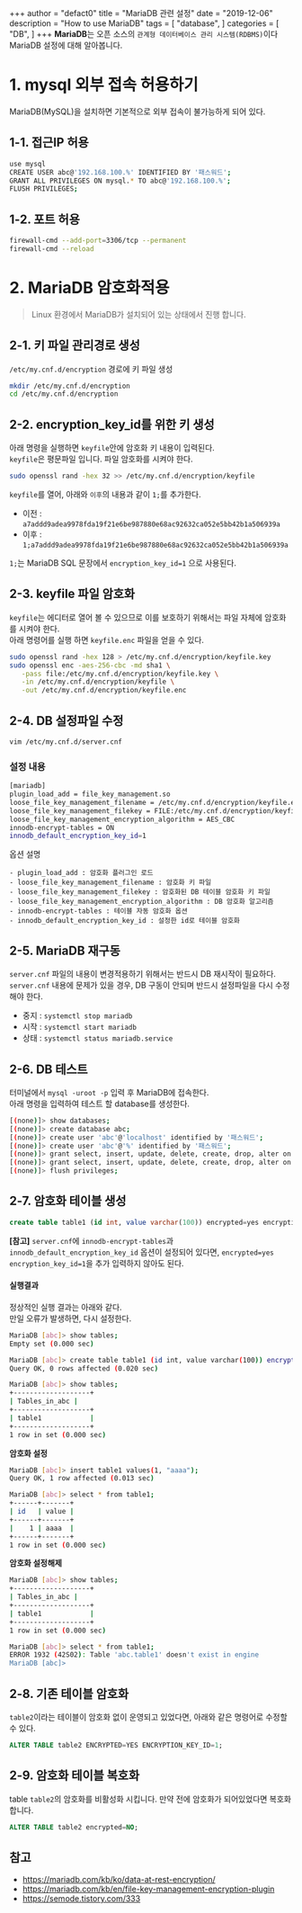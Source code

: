 +++
author = "defact0"
title = "MariaDB 관련 설정"
date = "2019-12-06"
description = "How to use MariaDB"
tags = [
    "database",
]
categories = [
    "DB",
]
+++
**MariaDB**는 오픈 소스의 `관계형 데이터베이스 관리 시스템(RDBMS)`이다  
MariaDB 설정에 대해 알아봅니다.

<!--more-->

# 1. mysql 외부 접속 허용하기

MariaDB(MySQL)을 설치하면 기본적으로 외부 접속이 불가능하게 되어 있다.

## 1-1. 접근IP 허용

```bash
use mysql
CREATE USER abc@'192.168.100.%' IDENTIFIED BY '패스워드';
GRANT ALL PRIVILEGES ON mysql.* TO abc@'192.168.100.%';
FLUSH PRIVILEGES;
```

## 1-2. 포트 허용

```bash
firewall-cmd --add-port=3306/tcp --permanent
firewall-cmd --reload
```

# 2. MariaDB 암호화적용

>Linux 환경에서 MariaDB가 설치되어 있는 상태에서 진행 합니다.


## 2-1. 키 파일 관리경로 생성
`/etc/my.cnf.d/encryption` 경로에 키 파일 생성

```bash
mkdir /etc/my.cnf.d/encryption
cd /etc/my.cnf.d/encryption
```

## 2-2. encryption_key_id를 위한 키 생성
아래 명령을 실행하면 `keyfile`안에 암호화 키 내용이 입력된다.
<br>`keyfile`은 평문파일 입니다. 파일 암호화를 시켜야 한다.

```bash
sudo openssl rand -hex 32 >> /etc/my.cnf.d/encryption/keyfile
```
`keyfile`를 열어, 아래와 `이후`의 내용과 같이 `1;`를 추가한다.

- 이전 : `a7addd9adea9978fda19f21e6be987880e68ac92632ca052e5bb42b1a506939a`
- 이후 : `1;a7addd9adea9978fda19f21e6be987880e68ac92632ca052e5bb42b1a506939a`

`1;`는 MariaDB SQL 문장에서 `encryption_key_id=1` 으로 사용된다.

## 2-3. keyfile 파일 암호화
`keyfile`는 에디터로 열어 볼 수 있으므로 이를 보호하기 위해서는 파일 자체에 암호화를 시켜야 한다.
<br> 아래 명령어를 실행 하면 `keyfile.enc` 파일을 얻을 수 있다.

```bash
sudo openssl rand -hex 128 > /etc/my.cnf.d/encryption/keyfile.key
sudo openssl enc -aes-256-cbc -md sha1 \
   -pass file:/etc/my.cnf.d/encryption/keyfile.key \
   -in /etc/my.cnf.d/encryption/keyfile \
   -out /etc/my.cnf.d/encryption/keyfile.enc
```

## 2-4. DB 설정파일 수정

```bash
vim /etc/my.cnf.d/server.cnf
```
### 설정 내용
```bash
[mariadb]
plugin_load_add = file_key_management.so
loose_file_key_management_filename = /etc/my.cnf.d/encryption/keyfile.enc
loose_file_key_management_filekey = FILE:/etc/my.cnf.d/encryption/keyfile.key
loose_file_key_management_encryption_algorithm = AES_CBC
innodb-encrypt-tables = ON
innodb_default_encryption_key_id=1
```
옵션 설명

    - plugin_load_add : 암호화 플러그인 로드
    - loose_file_key_management_filename : 암호화 키 파일
    - loose_file_key_management_filekey : 암호화된 DB 테이블 암호화 키 파일
    - loose_file_key_management_encryption_algorithm : DB 암호화 알고리즘
    - innodb-encrypt-tables : 테이블 자동 암호화 옵션
    - innodb_default_encryption_key_id : 설정한 id로 테이블 암호화

## 2-5. MariaDB 재구동

`server.cnf` 파일의 내용이 변경적용하기 위해서는 반드시 DB 재시작이 필요하다.
<br>`server.cnf` 내용에 문제가 있을 경우, DB 구동이 안되며 반드시 설정파일을 다시 수정해야 한다.

- 중지 : `systemctl stop mariadb`
- 시작 : `systemctl start mariadb`
- 상태 : `systemctl status mariadb.service`

## 2-6. DB 테스트
터미널에서 `mysql -uroot -p` 입력 후 MariaDB에 접속한다.
<br> 아래 명령을 입력하여 테스트 할 database를 생성한다.

```bash
[(none)]> show databases;
[(none)]> create database abc;
[(none)]> create user 'abc'@'localhost' identified by '패스워드';
[(none)]> create user 'abc'@'%' identified by '패스워드';
[(none)]> grant select, insert, update, delete, create, drop, alter on abc.*to 'abc'@'localhost'; 
[(none)]> grant select, insert, update, delete, create, drop, alter on abc.*to 'abc'@'%'; 
[(none)]> flush privileges;
```
## 2-7. 암호화 테이블 생성

```SQL
create table table1 (id int, value varchar(100)) encrypted=yes encryption_key_id=1;
```
**[참고]** `server.cnf`에 `innodb-encrypt-tables`과 `innodb_default_encryption_key_id` 옵션이 설정되어 있다면, `encrypted=yes encryption_key_id=1`을 추가 입력하지 않아도 된다.

#### 실행결과
정상적인 실행 결과는 아래와 같다.<br>만일 오류가 발생하면, 다시 설정한다.
```bash
MariaDB [abc]> show tables;
Empty set (0.000 sec)

MariaDB [abc]> create table table1 (id int, value varchar(100)) encrypted=yes encryption_key_id=1;
Query OK, 0 rows affected (0.020 sec)

MariaDB [abc]> show tables;
+-------------------+
| Tables_in_abc |
+-------------------+
| table1            |
+-------------------+
1 row in set (0.000 sec)
```

**암호화 설정**
```bash
MariaDB [abc]> insert table1 values(1, "aaaa");
Query OK, 1 row affected (0.013 sec)

MariaDB [abc]> select * from table1;
+------+-------+
| id   | value |
+------+-------+
|    1 | aaaa  |
+------+-------+
1 row in set (0.000 sec)
```

**암호화 설정해제**
```bash
MariaDB [abc]> show tables;
+-------------------+
| Tables_in_abc |
+-------------------+
| table1            |
+-------------------+
1 row in set (0.000 sec)

MariaDB [abc]> select * from table1;
ERROR 1932 (42S02): Table 'abc.table1' doesn't exist in engine
MariaDB [abc]>
```


## 2-8. 기존 테이블 암호화
`table2`이라는 테이블이 암호화 없이 운영되고 있었다면, 아래와 같은 명령어로 수정할 수 있다.

```SQL
ALTER TABLE table2 ENCRYPTED=YES ENCRYPTION_KEY_ID=1;
```

## 2-9. 암호화 테이블 복호화
table `table2`의 암호화를 비활성화 시킵니다. 만약 전에 암호화가 되어있었다면 복호화합니다.

```SQL
ALTER TABLE table2 encrypted=NO;
```

## 참고
- https://mariadb.com/kb/ko/data-at-rest-encryption/
- https://mariadb.com/kb/en/file-key-management-encryption-plugin
- https://semode.tistory.com/333